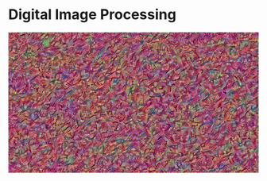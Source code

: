 # Digital Image Processing

![](https://raw.githubusercontent.com/pia/Digital-Image-Processing/master/images/cover.gif)
